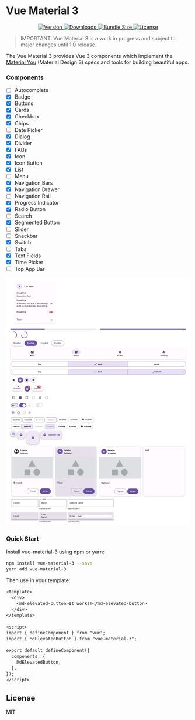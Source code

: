 # Vue Material 3

<p align="center">
    <a href="https://www.npmjs.com/package/vue-material-3">
        <img src="https://img.shields.io/npm/v/vue-material-3.svg" alt="Version">
    </a>
    <a href="https://www.npmjs.com/package/vue-material-3">
        <img src="https://img.shields.io/npm/dt/vue-material-3.svg" alt="Downloads">
    </a>
    <a href="https://www.npmjs.com/package/vue-material-3">
        <img src="https://img.shields.io/bundlephobia/min/vue-material-3.svg" alt="Bundle Size">
    </a>
    <a href="https://www.npmjs.com/package/vue-material-3">
        <img src="https://img.shields.io/npm/l/vue-material-3.svg" alt="License">
    </a>
</p>

> IMPORTANT: Vue Material 3 is a work in progress and subject to major changes until 1.0 release.

The Vue Material 3 provides Vue 3 components which implement the [Material You](https://material.io/blog/announcing-material-you) (Material Design 3) specs and tools for building beautiful apps.

### Components
- [ ] Autocomplete
- [x] Badge
- [x] Buttons
- [x] Cards 
- [x] Checkbox 
- [x] Chips
- [ ] Date Picker
- [x] Dialog
- [x] Divider
- [x] FABs 
- [x] Icon
- [x] Icon Button
- [x] List
- [ ] Menu
- [x] Navigation Bars
- [x] Navigation Drawer
- [ ] Navigation Rail
- [x] Progress Indicator
- [x] Radio Button
- [ ] Search
- [x] Segmented Button
- [ ] Slider
- [ ] Snackbar
- [x] Switch
- [ ] Tabs
- [x] Text Fields
- [x] Time Picker
- [ ] Top App Bar

![](screenshots/components.png)

### Quick Start

Install vue-material-3 using npm or yarn:

```bash
npm install vue-material-3 --save
yarn add vue-material-3
```

Then use in your template:

```vue
<template>
  <div>
    <md-elevated-button>It works!</md-elevated-button>
  </div>
</template>

<script>
import { defineComponent } from "vue";
import { MdElevatedButton } from "vue-material-3";

export default defineComponent({
  components: {
    MdElevatedButton,
  },
});
</script>
```

## License

MIT
